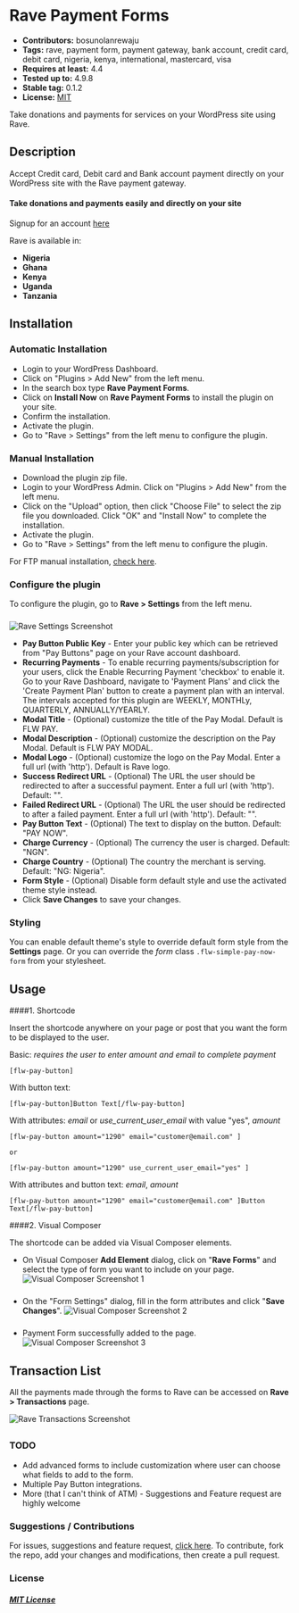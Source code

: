 # Rave Payment Forms

 - **Contributors:** bosunolanrewaju
 - **Tags:** rave, payment form, payment gateway, bank account, credit card, debit card, nigeria, kenya, international, mastercard, visa
 - **Requires at least:** 4.4
 - **Tested up to:** 4.9.8
 - **Stable tag:** 0.1.2
 - **License:** [MIT](https://github.com/bosunolanrewaju/rave-payment-forms/blob/master/LICENSE)

Take donations and payments for services on your WordPress site using Rave.



## Description


Accept Credit card, Debit card and Bank account payment directly on your WordPress site with the Rave payment gateway.

#### Take donations and payments easily and directly on your site

Signup for an account [here](https://rave.flutterwave.com)

Rave is available in:

* __Nigeria__
* __Ghana__
* __Kenya__
* __Uganda__
* __Tanzania__



## Installation


### Automatic Installation
*   Login to your WordPress Dashboard.
*   Click on "Plugins > Add New" from the left menu.
*   In the search box type __Rave Payment Forms__.
*   Click on __Install Now__ on __Rave Payment Forms__ to install the plugin on your site.
*   Confirm the installation.
*   Activate the plugin.
*   Go to "Rave > Settings" from the left menu to configure the plugin.


### Manual Installation
*  Download the plugin zip file.
*  Login to your WordPress Admin. Click on "Plugins > Add New" from the left menu.
*  Click on the "Upload" option, then click "Choose File" to select the zip file you downloaded. Click "OK" and "Install Now" to complete the installation.
*  Activate the plugin.
*  Go to "Rave > Settings" from the left menu to configure the plugin.

For FTP manual installation, [check here](http://codex.wordpress.org/Managing_Plugins#Manual_Plugin_Installation).



### Configure the plugin
To configure the plugin, go to __Rave > Settings__ from the left menu.

###
![Rave Settings Screenshot](https://cloud.githubusercontent.com/assets/8383666/21610555/f1b32abc-d1c8-11e6-8d53-e77c9e35a6c7.png)

* __Pay Button Public Key__ - Enter your public key which can be retrieved from "Pay Buttons" page on your Rave account dashboard.
* __Recurring Payments__ - To enable recurring payments/subscription for your users, click the Enable Recurring Payment 'checkbox' to enable it. Go to your Rave Dashboard, navigate to 'Payment Plans' and click the 'Create Payment Plan' button to create a payment plan with an interval. The intervals accepted for this plugin are WEEKLY, MONTHLy, QUARTERLY, ANNUALLY/YEARLY.
* __Modal Title__ - (Optional) customize the title of the Pay Modal. Default is FLW PAY.
* __Modal Description__ - (Optional) customize the description on the Pay Modal. Default is FLW PAY MODAL.
* __Modal Logo__ - (Optional) customize the logo on the Pay Modal. Enter a full url (with 'http'). Default is Rave logo.
* __Success Redirect URL__ - (Optional) The URL the user should be redirected to after a successful payment. Enter a full url (with 'http'). Default: "".
* __Failed Redirect URL__ - (Optional) The URL the user should be redirected to after a failed payment. Enter a full url (with 'http'). Default: "".
* __Pay Button Text__ - (Optional) The text to display on the button. Default: "PAY NOW".
* __Charge Currency__ - (Optional) The currency the user is charged. Default: "NGN".
* __Charge Country__ - (Optional) The country the merchant is serving. Default: "NG: Nigeria".
* __Form Style__ - (Optional) Disable form default style and use the activated theme style instead.
* Click __Save Changes__ to save your changes.

### Styling
You can enable default theme's style to override default form style from the __Settings__ page.
Or you can override the _form_ class `.flw-simple-pay-now-form` from your stylesheet.


## Usage ##

####1. Shortcode

Insert the shortcode anywhere on your page or post that you want the form to be displayed to the user.

Basic: _requires the user to enter amount and email to complete payment_
```
[flw-pay-button]
```

With button text:
```
[flw-pay-button]Button Text[/flw-pay-button]
```

With attributes: _email_ or _use_current_user_email_ with value "yes", _amount_
```
[flw-pay-button amount="1290" email="customer@email.com" ]

or

[flw-pay-button amount="1290" use_current_user_email="yes" ]
```

With attributes and button text: _email_, _amount_
```
[flw-pay-button amount="1290" email="customer@email.com" ]Button Text[/flw-pay-button]
```

####2. Visual Composer

The shortcode can be added via Visual Composer elements.

* On Visual Composer __Add Element__ dialog, click on "__Rave Forms__" and select the type of form you want to include on your page.
![Visual Composer Screenshot 1](https://cloud.githubusercontent.com/assets/8383666/21606192/20887a10-d1ae-11e6-85f7-6f8771cb8688.png)
###

* On the "Form Settings" dialog, fill in the form attributes and click "__Save Changes__".
![Visual Composer Screenshot 2](https://cloud.githubusercontent.com/assets/8383666/21606210/381994b6-d1ae-11e6-8731-810be5550f55.png)
###

* Payment Form successfully added to the page.
![Visual Composer Screenshot 3](https://cloud.githubusercontent.com/assets/8383666/21606217/46200ed2-d1ae-11e6-812b-7d5a2c1f6b43.png)
###


## Transaction List ##

All the payments made through the forms to Rave can be accessed on __Rave > Transactions__ page.

![Rave Transactions Screenshot](https://cloud.githubusercontent.com/assets/8383666/21606454/01022040-d1b0-11e6-8c61-755cea93ea14.png)

##
### TODO
* Add advanced forms to include customization where user can choose what fields to add to the form.
* Multiple Pay Button integrations.
* More (that I can't think of ATM) - Suggestions and Feature request are highly welcome

### Suggestions / Contributions

For issues, suggestions and feature request, [click here](https://github.com/bosunolanrewaju/rave-payment-forms/issues).
To contribute, fork the repo, add your changes and modifications, then create a pull request.


### License

##### [MIT License](https://github.com/bosunolanrewaju/rave-payment-forms/blob/master/LICENSE)

